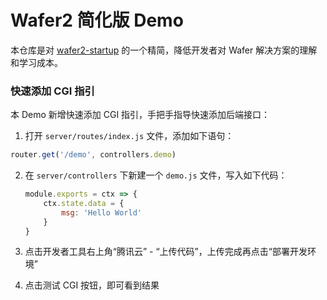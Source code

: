 # Wafer2 简化版 Demo

本仓库是对 [wafer2-startup](https://github.com/tencentyun/wafer2-startup) 的一个精简，降低开发者对 Wafer 解决方案的理解和学习成本。

### 快速添加 CGI 指引

本 Demo 新增快速添加 CGI 指引，手把手指导快速添加后端接口：

1. 打开 `server/routes/index.js` 文件，添加如下语句：

  ```javascript
  router.get('/demo', controllers.demo)
  ```

2. 在 `server/controllers` 下新建一个 `demo.js` 文件，写入如下代码：

   ```javascript
   module.exports = ctx => {
       ctx.state.data = {
           msg: 'Hello World'
       }
   }
   ```

3. 点击开发者工具右上角“腾讯云” - “上传代码”，上传完成再点击“部署开发环境”

4. 点击测试 CGI 按钮，即可看到结果


